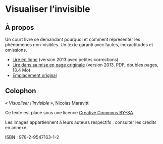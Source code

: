 Visualiser l’invisible
===

## À propos

Un court livre se demandant pourquoi et comment représenter les phénomènes non-visibles. Un texte garanti avec fautes, inexactitudes et omissions.

* [Lire en ligne](https://nclm.gitbook.io/invisible/content/) (version 2013 avec petites corrections)
* [Lire dans sa mise en page originale](http://avant.probablement.net/invisible/pdf/visualiser_l'invisible_ebook_1.1_doubles.pdf) (version 2013, PDF, doubles pages, 13.4 Mo)
* [Emplacement original](http://avant.probablement.net/invisible)

## Colophon

*« Visualiser l’invisible »*, Nicolas Maravitti

Ce texte est placé sous une licence [Creative Commons BY–SA](http://creativecommons.org/licenses/by-sa/4.0/deed.fr). 

Les images appartiennent à leurs auteurs respectifs : consulter les crédits en annexe.

ISBN : 978-2-9547163-1-2
